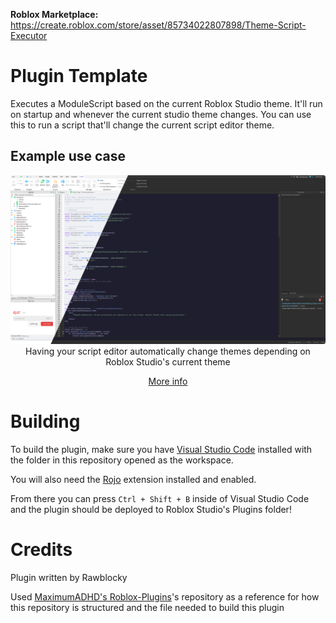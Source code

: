**Roblox Marketplace:** https://create.roblox.com/store/asset/85734022807898/Theme-Script-Executor

# Plugin Template

Executes a ModuleScript based on the current Roblox Studio theme. It'll run on startup and whenever the current studio theme changes. You can use this to run a script that'll change the current script editor theme.

## Example use case
<p align="center">
	<img src="SampleScripts/CatppuccinThemes/catppuccinScriptEditorTheme.png"/>
	Having your script editor automatically change themes depending on Roblox Studio's current theme
</p>
<p align="center">
	<a href="https://github.com/Rawblocky/RobloxPlugin-ThemeScriptExecutor/blob/main/SampleScripts/CatppuccinThemes/README.md">More info</a>
</p>


# Building

To build the plugin, make sure you have [Visual Studio Code](https://code.visualstudio.com) installed with the folder in this repository opened as the workspace.

You will also need the [Rojo](https://marketplace.visualstudio.com/items?itemName=evaera.vscode-rojo) extension installed and enabled.

From there you can press `Ctrl + Shift + B` inside of Visual Studio Code and the plugin should be deployed to Roblox Studio's Plugins folder!

# Credits

Plugin written by Rawblocky

Used [MaximumADHD's Roblox-Plugins](https://github.com/MaximumADHD/Roblox-Plugins)'s repository as a reference for how this repository is structured and the file needed to build this plugin
